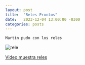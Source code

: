 ```yaml
---
layout: post
title:  "Reles Prontos"
date:   2023-12-04 13:00:00 -0300
categories: posts
---
```


`Martin pudo con los reles`

![rele](/proyecto-plant-o-matic/docs/assets/rele.jpeg)

<a href="https://youtu.be/gQaw36v5Qus">Video muestra reles</a>






